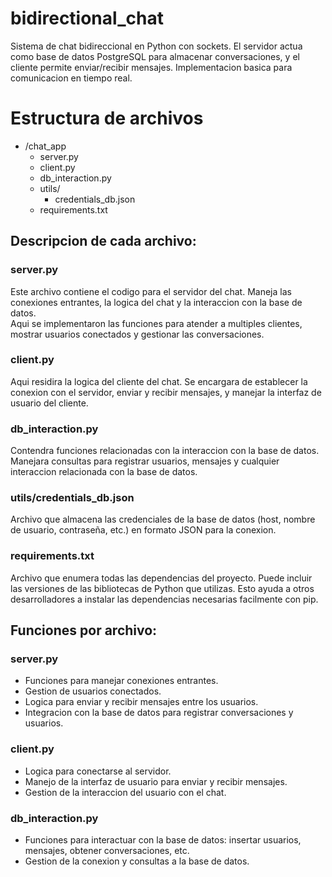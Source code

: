 # bidirectional_chat
Sistema de chat bidireccional en Python con sockets. El servidor actua como base de datos PostgreSQL para almacenar conversaciones, y el cliente permite enviar/recibir mensajes. Implementacion basica para comunicacion en tiempo real.


# Estructura de archivos
- /chat_app
    - server.py
    - client.py
    - db_interaction.py
    - utils/
        - credentials_db.json
    - requirements.txt

## Descripcion de cada archivo:

### server.py 

Este archivo contiene el codigo para el servidor del chat. Maneja las conexiones entrantes, la logica del chat y la interaccion con la base de datos.<br>
Aqui se implementaron las funciones para atender a multiples clientes, mostrar usuarios conectados y gestionar las conversaciones.

### client.py 

Aqui residira la logica del cliente del chat. Se encargara de establecer la conexion con el servidor, enviar y recibir mensajes, y manejar la interfaz de usuario del cliente.

### db_interaction.py 

Contendra funciones relacionadas con la interaccion con la base de datos. Manejara consultas para registrar usuarios, mensajes y cualquier interaccion relacionada con la base de datos.

### utils/credentials_db.json 

Archivo que almacena las credenciales de la base de datos (host, nombre de usuario, contraseña, etc.) en formato JSON para la conexion.

### requirements.txt 
Archivo que enumera todas las dependencias del proyecto. Puede incluir las versiones de las bibliotecas de Python que utilizas. Esto ayuda a otros desarrolladores a instalar las dependencias necesarias facilmente con pip.

## Funciones por archivo:

### server.py

- Funciones para manejar conexiones entrantes.
- Gestion de usuarios conectados.
- Logica para enviar y recibir mensajes entre los usuarios.
- Integracion con la base de datos para registrar conversaciones y usuarios.

### client.py

- Logica para conectarse al servidor.
- Manejo de la interfaz de usuario para enviar y recibir mensajes.
- Gestion de la interaccion del usuario con el chat.

### db_interaction.py

- Funciones para interactuar con la base de datos: insertar usuarios, mensajes, obtener conversaciones, etc.
- Gestion de la conexion y consultas a la base de datos.